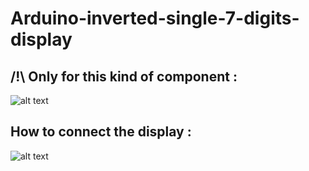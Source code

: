 # Arduino-inverted-single-7-digits-display


## /!\ Only for this kind of component :
![alt text](https://image.ibb.co/ifP6qK/inversed_single_7_digits_display.png "the display")


## How to connect the display :
![alt text](https://image.ibb.co/iBYXVK/circuit_inversed_single_7_digits_display.png "circuit")
